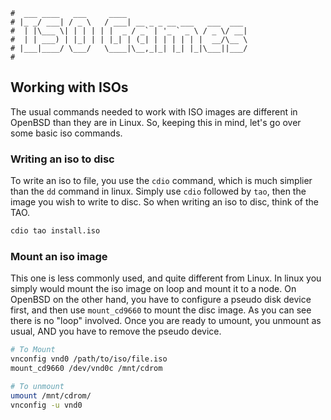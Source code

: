 ```text
#  ___ ____   ___     ____
# |_ _/ ___| / _ \   / ___| __ _ _ __ ___   ___  ___
#  | |\___ \| | | | | |  _ / _` | '_ ` _ \ / _ \/ __|
#  | | ___) | |_| | | |_| | (_| | | | | | |  __/\__ \
# |___|____/ \___/   \____|\__,_|_| |_| |_|\___||___/
#
```

## Working with ISOs

The usual commands needed to work with ISO images are different in OpenBSD than they are in Linux. So, keeping
this in mind, let's go over some basic iso commands.

### Writing an iso to disc

To write an iso to file, you use the `cdio` command, which is much simplier than the `dd` command in linux.
Simply use `cdio` followed by `tao`, then the image you wish to write to disc. So when writing an iso to disc,
think of the TAO.

```bash
cdio tao install.iso
```

### Mount an iso image

This one is less commonly used, and quite different from Linux. In linux you simply would mount the iso image
on loop and mount it to a node. On OpenBSD on the other hand, you have to configure a pseudo disk device
first, and then use `mount_cd9660` to mount the disc image. As you can see there is no "loop" involved. Once
you are ready to umount, you unmount as usual, AND you have to remove the pseudo device.

```bash
# To Mount
vnconfig vnd0 /path/to/iso/file.iso
mount_cd9660 /dev/vnd0c /mnt/cdrom

# To unmount
umount /mnt/cdrom/
vnconfig -u vnd0
```
